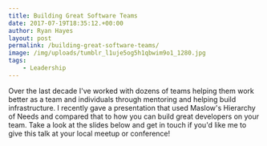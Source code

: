 ```yaml
---
title: Building Great Software Teams
date: 2017-07-19T18:35:12.+00:00
author: Ryan Hayes
layout: post
permalink: /building-great-software-teams/
image: /img/uploads/tumblr_l1uje5og5h1qbwim9o1_1280.jpg
tags: 
    - Leadership
---
```

Over the last decade I've worked with dozens of teams helping them work better as a team and individuals through mentoring and helping build infrastructure. I recently gave a presentation that used Maslow's Hierarchy of Needs and compared that to how you can build great developers on your team. Take a look at the slides below and get in touch if you'd like me to give this talk at your local meetup or conference!
